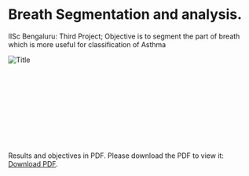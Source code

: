 # Breath Segmentation and analysis. 
IISc Bengaluru: Third Project; Objective is to segment the part of breath which is more useful for classification of Asthma 

![Title](https://user-images.githubusercontent.com/39628860/125452978-b170a681-9356-4aa4-b467-47f884af438e.png)



<object data="https://github.com/akansh12/breath_segmentation/raw/main/Results.pdf" type="application/pdf" width="700px" height="700px">
    <embed src="https://github.com/akansh12/breath_segmentation/raw/main/Results.pdf">
        <p>Results and objectives in PDF. Please download the PDF to view it: <a href="https://github.com/akansh12/breath_segmentation/raw/main/Results.pdf">Download PDF</a>.</p>
    </embed>
</object>
